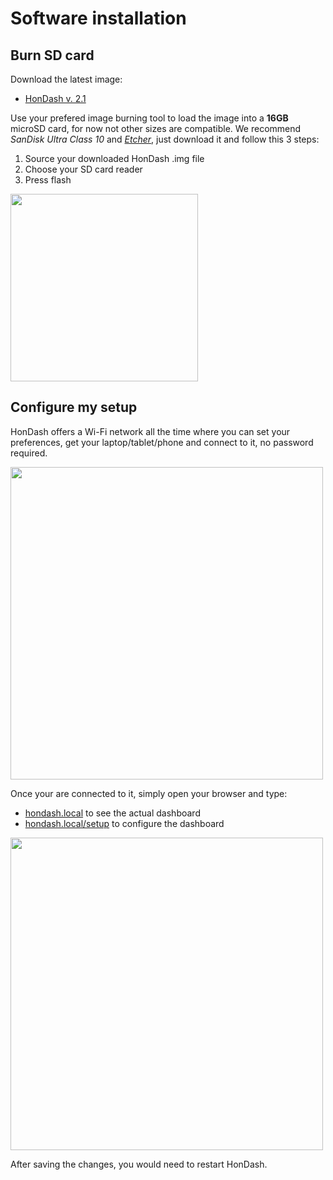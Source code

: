 # Software installation

## Burn SD card
Download the latest image:
* [HonDash v. 2.1](https://www.dropbox.com/s/509qwhykxto52ex/HonDash_2.1.img?dl=0)

Use your prefered image burning tool to load the image into a **16GB** microSD card, for now not other sizes are compatible.
We recommend _SanDisk Ultra Class 10_ and _[Etcher](https://www.balena.io/etcher/)_, just download it and follow this 3 steps:
1. Source your downloaded HonDash .img file
2. Choose your SD card reader
3. Press flash

<img src="https://raw.github.com/pablobuenaposada/HonDash/master/docs/readme/etcher.png" data-canonical-src="https://raw.github.com/pablobuenaposada/HonDash/master/docs/readme/etcher.png" height="300"/>

## Configure my setup
HonDash offers a Wi-Fi network all the time where you can set your preferences, get your laptop/tablet/phone and connect to it, no password required.

<img src="https://raw.github.com/pablobuenaposada/HonDash/master/docs/readme/wifi.png" data-canonical-src="https://raw.github.com/pablobuenaposada/HonDash/master/docs/readme/wifi.png" height="500"/>

Once your are connected to it, simply open your browser and type:

* [hondash.local](hondash.local) to see the actual dashboard
* [hondash.local/setup](hondash.local/setup) to configure the dashboard

<img src="https://raw.github.com/pablobuenaposada/HonDash/master/docs/readme/wifi_setup.png" data-canonical-src="https://raw.github.com/pablobuenaposada/HonDash/master/docs/readme/wifi_setup.png" height="500"/>

After saving the changes, you would need to restart HonDash.